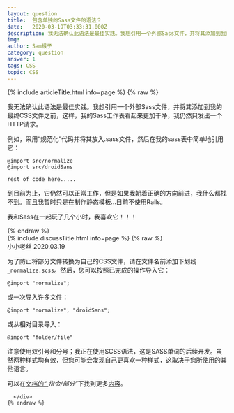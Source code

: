 ```yaml
---
layout: question
title:  包含单独的Sass文件的语法？
date:   2020-03-19T03:33:31.000Z
description: 我无法确认此语法是最佳实践。我想引用一个外部Sass文件，并将其添加到我的最终CSS文件之前，这样，我的Sass工作表看起来更加干净，我仍然只发出一个HT...
img: 
author: Sam猴子
category: question
answer: 1
tags: CSS
topic: CSS
---
```

<div class="article-root">
  <div class="article">
    {% include articleTitle.html info=page %}
    {% raw %}
    <div class="article-content"><p><font style="vertical-align: inherit;"><font style="vertical-align: inherit;">我无法确认此语法是最佳实践。</font><font style="vertical-align: inherit;">我想引用一个外部Sass文件，并将其添加到我的最终CSS文件之前，这样，我的Sass工作表看起来更加干净，我仍然只发出一个HTTP请求。</font></font></p>

<p><font style="vertical-align: inherit;"><font style="vertical-align: inherit;">例如，采用“规范化”代码并将其放入.sass文件，然后在我的sass表中简单地引用它：</font></font></p>

<pre><code>@import src/normalize<font></font>
@import src/droidSans<font></font>
<font></font>
rest of code here.....<font></font>
</code></pre>

<p><font style="vertical-align: inherit;"><font style="vertical-align: inherit;">到目前为止，它仍然可以正常工作，但是如果我朝着正确的方向前进，我什么都找不到。</font><font style="vertical-align: inherit;">而且我暂时只是在制作静态模板...目前不使用Rails。</font></font></p>

<p><font style="vertical-align: inherit;"><font style="vertical-align: inherit;">我和Sass在一起玩了几个小时，我喜欢它！！！</font></font></p></div>
    {% endraw %}
  </div>

  <div class="discuss-wrapper">
    {% include discussTitle.html info=page %}
    {% raw %}
    <div class="discuss-item">
        <div class="discuss-parent">
          <div class="discuss-meta">
            <span class="discuss-user">小小老丝</span>
            <span class="discuss-time">2020.03.19</span>
          </div>
          <div class="discuss-comment"><p><font style="vertical-align: inherit;"><font style="vertical-align: inherit;">为了防止将部分文件转换为自己的CSS文件，请在文件名前添加下划线</font></font><code>_normalize.scss</code><font style="vertical-align: inherit;"><font style="vertical-align: inherit;">。</font><font style="vertical-align: inherit;">然后，您可以按照已完成的操作导入它：</font></font></p>

<pre><code>@import "normalize";
</code></pre>

<p><font style="vertical-align: inherit;"><font style="vertical-align: inherit;">或一次导入许多文件：</font></font></p>

<pre><code>@import "normalize", "droidSans";
</code></pre>

<p><font style="vertical-align: inherit;"><font style="vertical-align: inherit;">或从相对目录导入：</font></font></p>

<pre><code>@import "folder/file"
</code></pre>

<p><font style="vertical-align: inherit;"><font style="vertical-align: inherit;">注意使用双引号和分号；</font><font style="vertical-align: inherit;">我正在使用SCSS语法，这是SASS单词的后续开发。</font><font style="vertical-align: inherit;">虽然两种样式均有效，但您可能会发现自己更喜欢一种样式，这取决于您所使用的其他语言。</font></font></p>

<p><font style="vertical-align: inherit;"><font style="vertical-align: inherit;">可以</font><font style="vertical-align: inherit;">在</font><a href="http://sass-lang.com/docs/yardoc/file.SASS_REFERENCE.html#directives" rel="noreferrer"><font style="vertical-align: inherit;">文档的“ </font></a></font><em><font style="vertical-align: inherit;"><font style="vertical-align: inherit;">指令/部分”</font></font></em><font style="vertical-align: inherit;"><font style="vertical-align: inherit;">下找到更多</font></font><a href="http://sass-lang.com/docs/yardoc/file.SASS_REFERENCE.html#directives" rel="noreferrer"><font style="vertical-align: inherit;"><font style="vertical-align: inherit;">内容</font></font></a><font style="vertical-align: inherit;"><font style="vertical-align: inherit;">。</font></font></p></div>
        </div>
        
      </div>
    {% endraw %}
  </div>
<div>
